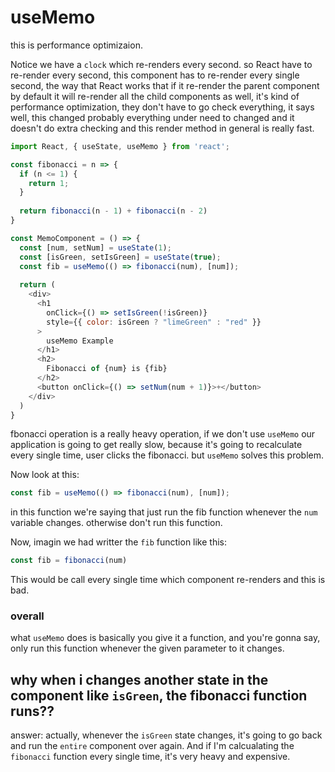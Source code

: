 # useMemo

this is performance optimizaion.

Notice we have a `clock` which re-renders every second. so React have to re-render every second, this component has to re-render every single second, the way that React works that if it re-render the parent component by default it will re-render all the child components as well, it's kind of performance optimization, they don't have to go check everything, it says well, this changed probably everything under need to changed and it doesn't do extra checking and this render method in general is really fast.

```js
import React, { useState, useMemo } from 'react';

const fibonacci = n => {
  if (n <= 1) {
    return 1;
  }
  
  return fibonacci(n - 1) + fibonacci(n - 2)
}

const MemoComponent = () => {
  const [num, setNum] = useState(1);
  const [isGreen, setIsGreen] = useState(true);
  const fib = useMemo(() => fibonacci(num), [num]);
  
  return (
    <div>
      <h1
        onClick={() => setIsGreen(!isGreen)}
        style={{ color: isGreen ? "limeGreen" : "red" }}
      >
        useMemo Example
      </h1>
      <h2>
        Fibonacci of {num} is {fib}
      </h2>
      <button onClick={() => setNum(num + 1)}>+</button>
    </div>
  )
}
```

fbonacci operation is a really heavy operation,
if we don't use `useMemo` our application is going to get really slow, because it's going to recalculate every single time, user clicks the fibonacci.
but `useMemo` solves this problem.

Now look at this:

```js
const fib = useMemo(() => fibonacci(num), [num]);
```

in this function we're saying that just run the fib function whenever the `num` variable changes. otherwise don't run this function.

Now, imagin we had writter the `fib` function like this:

```js
const fib = fibonacci(num)
```

This would be call every single time which component re-renders and this is bad.

### overall

what `useMemo` does is basically you give it a function, and you're gonna say, only run this function whenever the given parameter to it changes.

## why when i changes another state in the component like `isGreen`, the fibonacci function runs??

answer: actually, whenever the `isGreen` state changes, it's going to go back and run the `entire` component over again. And if I'm calcualating the `fibonacci` function every single time, it's very heavy and expensive.
